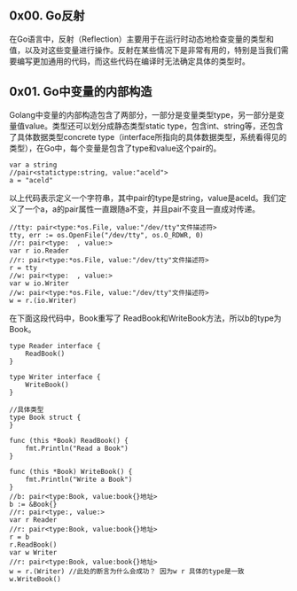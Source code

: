 ## 0x00. Go反射
在Go语言中，反射（Reflection）主要用于在运行时动态地检查变量的类型和值，以及对这些变量进行操作。反射在某些情况下是非常有用的，特别是当我们需要编写更加通用的代码，而这些代码在编译时无法确定具体的类型时。  
## 0x01. Go中变量的内部构造
Golang中变量的内部构造包含了两部分，一部分是变量类型type，另一部分是变量值value。类型还可以划分成静态类型static type，包含int、string等，还包含了具体数据类型concrete type（interface所指向的具体数据类型，系统看得见的类型），在Go中，每个变量是包含了type和value这个pair的。
```Golang
var a string
//pair<statictype:string, value:"aceld">
a = "aceld"
```
以上代码表示定义一个字符串，其中pair的type是string，value是aceld。我们定义了一个a，a的pair属性一直跟随a不变，并且pair不变且一直成对传递。
```Golang
//tty: pair<type:*os.File, value:"/dev/tty"文件描述符>
tty, err := os.OpenFile("/dev/tty", os.O_RDWR, 0)
//r: pair<type:  , value:>
var r io.Reader
//r: pair<type:*os.File, value:"/dev/tty"文件描述符>
r = tty
//w: pair<type:  , value:>
var w io.Writer
//w: pair<type:*os.File, value:"/dev/tty"文件描述符>
w = r.(io.Writer)
```
在下面这段代码中，Book重写了 ReadBook和WriteBook方法，所以b的type为Book。
```Golang
type Reader interface {
	ReadBook()
}

type Writer interface {
	WriteBook()
}

//具体类型
type Book struct {
}

func (this *Book) ReadBook() {
	fmt.Println("Read a Book")
}

func (this *Book) WriteBook() {
	fmt.Println("Write a Book")
}
//b: pair<type:Book, value:book{}地址>
b := &Book{}
//r: pair<type:, value:>
var r Reader
//r: pair<type:Book, value:book{}地址>
r = b
r.ReadBook()
var w Writer
//r: pair<type:Book, value:book{}地址>
w = r.(Writer) //此处的断言为什么会成功？ 因为w r 具体的type是一致
w.WriteBook()
```